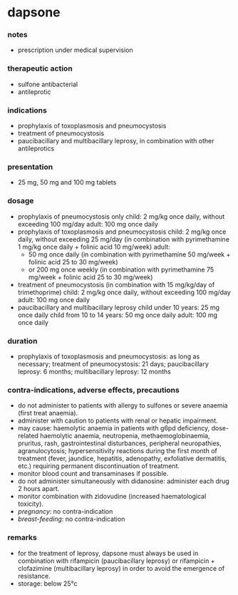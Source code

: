 # dapsone

### notes
+ prescription under medical supervision
### therapeutic action

+ sulfone antibacterial
+ antileprotic

### indications
+ prophylaxis of toxoplasmosis and pneumocystosis
+ treatment of pneumocystosis
+ paucibacillary and multibacillary leprosy, in combination with other antileprotics

### presentation
+ 25 mg, 50 mg and 100 mg tablets

### dosage
+ prophylaxis of pneumocystosis only
child: 2 mg/kg once daily, without exceeding 100 mg/day
adult: 100 mg once daily
+ prophylaxis of toxoplasmosis and pneumocystosis
child: 2 mg/kg once daily, without exceeding 25 mg/day (in combination with pyrimethamine 1 mg/kg
once daily + folinic acid 10 mg/week)
adult:
    - 50 mg once daily (in combination with pyrimethamine 50 mg/week + folinic acid 25 to 30 mg/week)
    - or 200 mg once weekly (in combination with pyrimethamine 75 mg/week + folinic acid 25 to
30 mg/week)
+ treatment of pneumocystosis (in combination with 15 mg/kg/day of trimethoprime)
child: 2 mg/kg once daily, without exceeding 100 mg/day
adult: 100 mg once daily
+ paucibacillary and multibacillary leprosy
child under 10 years: 25 mg once daily
child from 10 to 14 years: 50 mg once daily
adult: 100 mg once daily

### duration
+ prophylaxis of toxoplasmosis and pneumocystosis: as long as necessary; treatment of pneumocystosis: 21 days; paucibacillary leprosy: 6 months; multibacillary leprosy: 12 months

### contra-indications, adverse effects, precautions
+ do not administer to patients with allergy to sulfones or severe anaemia (first treat anaemia).
+ administer with caution to patients with renal or hepatic impairment.
+ may cause: haemolytic anaemia in patients with g6pd deficiency, dose-related haemolytic anaemia, neutropenia, methaemoglobinaemia, pruritus, rash, gastrointestinal disturbances, peripheral neuropathies, agranulocytosis; hypersensitivity reactions during the first month of treatment (fever, jaundice, hepatitis, adenopathy, exfoliative dermatitis, etc.) requiring permanent discontinuation of treatment.
+ monitor blood count and transaminases if possible.
+ do not administer simultaneously with didanosine: administer each drug 2 hours apart.
+ monitor combination with zidovudine (increased haematological toxicity).
+ *pregnancy*: no contra-indication
+ *breast-feeding*: no contra-indication

### remarks
+ for the treatment of leprosy, dapsone must always be used in combination with rifampicin (paucibacillary leprosy) or rifampicin + clofazimine (multibacillary leprosy) in order to avoid the emergence of resistance.
+ storage: below 25°c